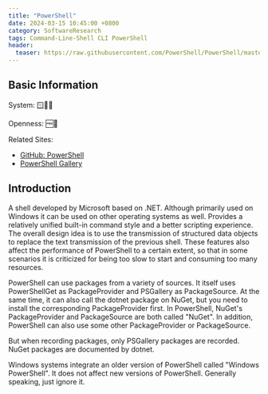 ```yaml
---
title: "PowerShell"
date: 2024-03-15 10:45:00 +0800
category: SoftwareResearch
tags: Command-Line-Shell CLI PowerShell
header:
  teaser: https://raw.githubusercontent.com/PowerShell/PowerShell/master/assets/ps_black_64.svg
---
```


## Basic Information

System: 🪟🍎🐧

Openness: 🆓📖

Related Sites:

* [GitHub: PowerShell](https://github.com/PowerShell/PowerShell)
* [PowerShell Gallery](https://www.powershellgallery.com/)

## Introduction

A shell developed by Microsoft based on .NET. Although primarily used on Windows it can be used on other operating systems as well. Provides a relatively unified built-in command style and a better scripting experience. The overall design idea is to use the transmission of structured data objects to replace the text transmission of the previous shell. These features also affect the performance of PowerShell to a certain extent, so that in some scenarios it is criticized for being too slow to start and consuming too many resources.

PowerShell can use packages from a variety of sources. It itself uses PowerShellGet as PackageProvider and PSGallery as PackageSource. At the same time, it can also call the dotnet package on NuGet, but you need to install the corresponding PackageProvider first. In PowerShell, NuGet's PackageProvider and PackageSource are both called "NuGet". In addition, PowerShell can also use some other PackageProvider or PackageSource.

But when recording packages, only PSGallery packages are recorded. NuGet packages are documented by dotnet.

Windows systems integrate an older version of PowerShell called "Windows PowerShell". It does not affect new versions of PowerShell. Generally speaking, just ignore it.
